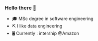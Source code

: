 ### Hello there 👋
- 🎓 MSc degree in software engineering
- ⛏️ I like data engineering
- 🖥️ Currently : intership @Amazon

